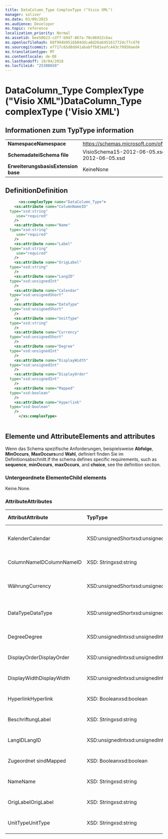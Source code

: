```yaml
---
title: DataColumn_Type ComplexType ("Visio XML")
manager: soliver
ms.date: 03/09/2015
ms.audience: Developer
ms.topic: reference
localization_priority: Normal
ms.assetid: bee50623-cdf7-b9d7-867a-70c86922cbac
ms.openlocfilehash: 69f994b9516b04ddca8d26a645161772dc77c470
ms.sourcegitcommit: ef717c65d8dd41ababffb01eafc443c79950aed4
ms.translationtype: MT
ms.contentlocale: de-DE
ms.lasthandoff: 10/04/2018
ms.locfileid: "25388658"
---
```

# <a name="datacolumntype-complextype-visio-xml"></a><span data-ttu-id="5c0a3-102">DataColumn_Type ComplexType ("Visio XML")</span><span class="sxs-lookup"><span data-stu-id="5c0a3-102">DataColumn_Type complexType ('Visio XML')</span></span>

## <a name="type-information"></a><span data-ttu-id="5c0a3-103">Informationen zum Typ</span><span class="sxs-lookup"><span data-stu-id="5c0a3-103">Type information</span></span>

|||
|:-----|:-----|
|<span data-ttu-id="5c0a3-104">**Namespace**</span><span class="sxs-lookup"><span data-stu-id="5c0a3-104">**Namespace**</span></span> <br/> |https://schemas.microsoft.com/office/visio/2011/1/core  <br/> |
|<span data-ttu-id="5c0a3-105">**Schemadatei**</span><span class="sxs-lookup"><span data-stu-id="5c0a3-105">**Schema file**</span></span> <br/> |<span data-ttu-id="5c0a3-106">VisioSchema15-2012-06-05.xsd</span><span class="sxs-lookup"><span data-stu-id="5c0a3-106">VisioSchema15-2012-06-05.xsd</span></span>  <br/> |
|<span data-ttu-id="5c0a3-107">**Erweiterungsbasis**</span><span class="sxs-lookup"><span data-stu-id="5c0a3-107">**Extension base**</span></span> <br/> |<span data-ttu-id="5c0a3-108">Keine</span><span class="sxs-lookup"><span data-stu-id="5c0a3-108">None</span></span>  <br/> |
   
## <a name="definition"></a><span data-ttu-id="5c0a3-109">Definition</span><span class="sxs-lookup"><span data-stu-id="5c0a3-109">Definition</span></span>

```XML
      <xs:complexType name="DataColumn_Type">
    <xs:attribute name="ColumnNameID"
  type="xsd:string"
     use="required"
    />
    <xs:attribute name="Name"
  type="xsd:string"
     use="required"
    />
    <xs:attribute name="Label"
  type="xsd:string"
     use="required"
    />
    <xs:attribute name="OrigLabel"
  type="xsd:string"
    />
    <xs:attribute name="LangID"
  type="xsd:unsignedInt"
    />
    <xs:attribute name="Calendar"
  type="xsd:unsignedShort"
    />
    <xs:attribute name="DataType"
  type="xsd:unsignedShort"
    />
    <xs:attribute name="UnitType"
  type="xsd:string"
    />
    <xs:attribute name="Currency"
  type="xsd:unsignedShort"
    />
    <xs:attribute name="Degree"
  type="xsd:unsignedInt"
    />
    <xs:attribute name="DisplayWidth"
  type="xsd:unsignedInt"
    />
    <xs:attribute name="DisplayOrder"
  type="xsd:unsignedInt"
    />
    <xs:attribute name="Mapped"
  type="xsd:boolean"
    />
    <xs:attribute name="Hyperlink"
  type="xsd:boolean"
    />
      </xs:complexType>
      
```

## <a name="elements-and-attributes"></a><span data-ttu-id="5c0a3-110">Elemente und Attribute</span><span class="sxs-lookup"><span data-stu-id="5c0a3-110">Elements and attributes</span></span>

<span data-ttu-id="5c0a3-111">Wenn das Schema spezifische Anforderungen, beispielsweise **Abfolge**, **MinOccurs**, **MaxOccurs**und **Wahl**, definiert finden Sie im Definitionsabschnitt.</span><span class="sxs-lookup"><span data-stu-id="5c0a3-111">If the schema defines specific requirements, such as **sequence**, **minOccurs**, **maxOccurs**, and **choice**, see the definition section.</span></span> 
  
### <a name="child-elements"></a><span data-ttu-id="5c0a3-112">Untergeordnete Elemente</span><span class="sxs-lookup"><span data-stu-id="5c0a3-112">Child elements</span></span>

<span data-ttu-id="5c0a3-113">Keine.</span><span class="sxs-lookup"><span data-stu-id="5c0a3-113">None.</span></span>
  
### <a name="attributes"></a><span data-ttu-id="5c0a3-114">Attribute</span><span class="sxs-lookup"><span data-stu-id="5c0a3-114">Attributes</span></span>

|<span data-ttu-id="5c0a3-115">**Attribut**</span><span class="sxs-lookup"><span data-stu-id="5c0a3-115">**Attribute**</span></span>|<span data-ttu-id="5c0a3-116">**Typ**</span><span class="sxs-lookup"><span data-stu-id="5c0a3-116">**Type**</span></span>|<span data-ttu-id="5c0a3-117">**Erforderlich**</span><span class="sxs-lookup"><span data-stu-id="5c0a3-117">**Required**</span></span>|<span data-ttu-id="5c0a3-118">**Beschreibung**</span><span class="sxs-lookup"><span data-stu-id="5c0a3-118">**Description**</span></span>|<span data-ttu-id="5c0a3-119">**Mögliche Werte**</span><span class="sxs-lookup"><span data-stu-id="5c0a3-119">**Possible values**</span></span>|
|:-----|:-----|:-----|:-----|:-----|
|<span data-ttu-id="5c0a3-120">Kalender</span><span class="sxs-lookup"><span data-stu-id="5c0a3-120">Calendar</span></span>  <br/> |<span data-ttu-id="5c0a3-121">XSD:unsignedShort</span><span class="sxs-lookup"><span data-stu-id="5c0a3-121">xsd:unsignedShort</span></span>  <br/> |<span data-ttu-id="5c0a3-122">Optional</span><span class="sxs-lookup"><span data-stu-id="5c0a3-122">optional</span></span>  <br/> ||<span data-ttu-id="5c0a3-123">Werte des Typs Xsd:unsignedShort.</span><span class="sxs-lookup"><span data-stu-id="5c0a3-123">Values of the xsd:unsignedShort type.</span></span>  <br/> |
|<span data-ttu-id="5c0a3-124">ColumnNameID</span><span class="sxs-lookup"><span data-stu-id="5c0a3-124">ColumnNameID</span></span>  <br/> |<span data-ttu-id="5c0a3-125">XSD: String</span><span class="sxs-lookup"><span data-stu-id="5c0a3-125">xsd:string</span></span>  <br/> |<span data-ttu-id="5c0a3-126">erforderlich</span><span class="sxs-lookup"><span data-stu-id="5c0a3-126">required</span></span>  <br/> ||<span data-ttu-id="5c0a3-127">Werte des Typs xsd: String.</span><span class="sxs-lookup"><span data-stu-id="5c0a3-127">Values of the xsd:string type.</span></span>  <br/> |
|<span data-ttu-id="5c0a3-128">Währung</span><span class="sxs-lookup"><span data-stu-id="5c0a3-128">Currency</span></span>  <br/> |<span data-ttu-id="5c0a3-129">XSD:unsignedShort</span><span class="sxs-lookup"><span data-stu-id="5c0a3-129">xsd:unsignedShort</span></span>  <br/> |<span data-ttu-id="5c0a3-130">Optional</span><span class="sxs-lookup"><span data-stu-id="5c0a3-130">optional</span></span>  <br/> ||<span data-ttu-id="5c0a3-131">Werte des Typs Xsd:unsignedShort.</span><span class="sxs-lookup"><span data-stu-id="5c0a3-131">Values of the xsd:unsignedShort type.</span></span>  <br/> |
|<span data-ttu-id="5c0a3-132">DataType</span><span class="sxs-lookup"><span data-stu-id="5c0a3-132">DataType</span></span>  <br/> |<span data-ttu-id="5c0a3-133">XSD:unsignedShort</span><span class="sxs-lookup"><span data-stu-id="5c0a3-133">xsd:unsignedShort</span></span>  <br/> |<span data-ttu-id="5c0a3-134">Optional</span><span class="sxs-lookup"><span data-stu-id="5c0a3-134">optional</span></span>  <br/> ||<span data-ttu-id="5c0a3-135">Werte des Typs Xsd:unsignedShort.</span><span class="sxs-lookup"><span data-stu-id="5c0a3-135">Values of the xsd:unsignedShort type.</span></span>  <br/> |
|<span data-ttu-id="5c0a3-136">Degree</span><span class="sxs-lookup"><span data-stu-id="5c0a3-136">Degree</span></span>  <br/> |<span data-ttu-id="5c0a3-137">XSD:unsignedInt</span><span class="sxs-lookup"><span data-stu-id="5c0a3-137">xsd:unsignedInt</span></span>  <br/> |<span data-ttu-id="5c0a3-138">Optional</span><span class="sxs-lookup"><span data-stu-id="5c0a3-138">optional</span></span>  <br/> ||<span data-ttu-id="5c0a3-139">Werte des Typs Xsd:unsignedInt.</span><span class="sxs-lookup"><span data-stu-id="5c0a3-139">Values of the xsd:unsignedInt type.</span></span>  <br/> |
|<span data-ttu-id="5c0a3-140">DisplayOrder</span><span class="sxs-lookup"><span data-stu-id="5c0a3-140">DisplayOrder</span></span>  <br/> |<span data-ttu-id="5c0a3-141">XSD:unsignedInt</span><span class="sxs-lookup"><span data-stu-id="5c0a3-141">xsd:unsignedInt</span></span>  <br/> |<span data-ttu-id="5c0a3-142">Optional</span><span class="sxs-lookup"><span data-stu-id="5c0a3-142">optional</span></span>  <br/> ||<span data-ttu-id="5c0a3-143">Werte des Typs Xsd:unsignedInt.</span><span class="sxs-lookup"><span data-stu-id="5c0a3-143">Values of the xsd:unsignedInt type.</span></span>  <br/> |
|<span data-ttu-id="5c0a3-144">DisplayWidth</span><span class="sxs-lookup"><span data-stu-id="5c0a3-144">DisplayWidth</span></span>  <br/> |<span data-ttu-id="5c0a3-145">XSD:unsignedInt</span><span class="sxs-lookup"><span data-stu-id="5c0a3-145">xsd:unsignedInt</span></span>  <br/> |<span data-ttu-id="5c0a3-146">Optional</span><span class="sxs-lookup"><span data-stu-id="5c0a3-146">optional</span></span>  <br/> ||<span data-ttu-id="5c0a3-147">Werte des Typs Xsd:unsignedInt.</span><span class="sxs-lookup"><span data-stu-id="5c0a3-147">Values of the xsd:unsignedInt type.</span></span>  <br/> |
|<span data-ttu-id="5c0a3-148">Hyperlink</span><span class="sxs-lookup"><span data-stu-id="5c0a3-148">Hyperlink</span></span>  <br/> |<span data-ttu-id="5c0a3-149">XSD: Boolean</span><span class="sxs-lookup"><span data-stu-id="5c0a3-149">xsd:boolean</span></span>  <br/> |<span data-ttu-id="5c0a3-150">Optional</span><span class="sxs-lookup"><span data-stu-id="5c0a3-150">optional</span></span>  <br/> ||<span data-ttu-id="5c0a3-151">Werte des Typs xsd: Boolean.</span><span class="sxs-lookup"><span data-stu-id="5c0a3-151">Values of the xsd:boolean type.</span></span>  <br/> |
|<span data-ttu-id="5c0a3-152">Beschriftung</span><span class="sxs-lookup"><span data-stu-id="5c0a3-152">Label</span></span>  <br/> |<span data-ttu-id="5c0a3-153">XSD: String</span><span class="sxs-lookup"><span data-stu-id="5c0a3-153">xsd:string</span></span>  <br/> |<span data-ttu-id="5c0a3-154">erforderlich</span><span class="sxs-lookup"><span data-stu-id="5c0a3-154">required</span></span>  <br/> ||<span data-ttu-id="5c0a3-155">Werte des Typs xsd: String.</span><span class="sxs-lookup"><span data-stu-id="5c0a3-155">Values of the xsd:string type.</span></span>  <br/> |
|<span data-ttu-id="5c0a3-156">LangID</span><span class="sxs-lookup"><span data-stu-id="5c0a3-156">LangID</span></span>  <br/> |<span data-ttu-id="5c0a3-157">XSD:unsignedInt</span><span class="sxs-lookup"><span data-stu-id="5c0a3-157">xsd:unsignedInt</span></span>  <br/> |<span data-ttu-id="5c0a3-158">Optional</span><span class="sxs-lookup"><span data-stu-id="5c0a3-158">optional</span></span>  <br/> ||<span data-ttu-id="5c0a3-159">Werte des Typs Xsd:unsignedInt.</span><span class="sxs-lookup"><span data-stu-id="5c0a3-159">Values of the xsd:unsignedInt type.</span></span>  <br/> |
|<span data-ttu-id="5c0a3-160">Zugeordnet sind</span><span class="sxs-lookup"><span data-stu-id="5c0a3-160">Mapped</span></span>  <br/> |<span data-ttu-id="5c0a3-161">XSD: Boolean</span><span class="sxs-lookup"><span data-stu-id="5c0a3-161">xsd:boolean</span></span>  <br/> |<span data-ttu-id="5c0a3-162">Optional</span><span class="sxs-lookup"><span data-stu-id="5c0a3-162">optional</span></span>  <br/> ||<span data-ttu-id="5c0a3-163">Werte des Typs xsd: Boolean.</span><span class="sxs-lookup"><span data-stu-id="5c0a3-163">Values of the xsd:boolean type.</span></span>  <br/> |
|<span data-ttu-id="5c0a3-164">Name</span><span class="sxs-lookup"><span data-stu-id="5c0a3-164">Name</span></span>  <br/> |<span data-ttu-id="5c0a3-165">XSD: String</span><span class="sxs-lookup"><span data-stu-id="5c0a3-165">xsd:string</span></span>  <br/> |<span data-ttu-id="5c0a3-166">erforderlich</span><span class="sxs-lookup"><span data-stu-id="5c0a3-166">required</span></span>  <br/> ||<span data-ttu-id="5c0a3-167">Werte des Typs xsd: String.</span><span class="sxs-lookup"><span data-stu-id="5c0a3-167">Values of the xsd:string type.</span></span>  <br/> |
|<span data-ttu-id="5c0a3-168">OrigLabel</span><span class="sxs-lookup"><span data-stu-id="5c0a3-168">OrigLabel</span></span>  <br/> |<span data-ttu-id="5c0a3-169">XSD: String</span><span class="sxs-lookup"><span data-stu-id="5c0a3-169">xsd:string</span></span>  <br/> |<span data-ttu-id="5c0a3-170">Optional</span><span class="sxs-lookup"><span data-stu-id="5c0a3-170">optional</span></span>  <br/> ||<span data-ttu-id="5c0a3-171">Werte des Typs xsd: String.</span><span class="sxs-lookup"><span data-stu-id="5c0a3-171">Values of the xsd:string type.</span></span>  <br/> |
|<span data-ttu-id="5c0a3-172">UnitType</span><span class="sxs-lookup"><span data-stu-id="5c0a3-172">UnitType</span></span>  <br/> |<span data-ttu-id="5c0a3-173">XSD: String</span><span class="sxs-lookup"><span data-stu-id="5c0a3-173">xsd:string</span></span>  <br/> |<span data-ttu-id="5c0a3-174">Optional</span><span class="sxs-lookup"><span data-stu-id="5c0a3-174">optional</span></span>  <br/> ||<span data-ttu-id="5c0a3-175">Werte des Typs xsd: String.</span><span class="sxs-lookup"><span data-stu-id="5c0a3-175">Values of the xsd:string type.</span></span>  <br/> |
   

